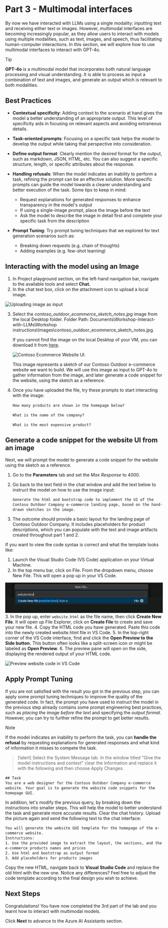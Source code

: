 # Part 3 - Multimodal interfaces

By now we have interacted with LLMs using a single modality: inputting text and receiving either text or images. However, multimodal interfaces are becoming increasingly popular, as they allow users to interact with models using multiple modalities, such as text, images, and speech, thus facilitating human-computer interactions. In this section, we will explore how to use multimodal interfaces to interact with GPT-4o.


> [!TIP]
> **GPT-4o** is a multimodal model that incorporates both natural language processing and visual understanding. It is able to process as input a combination of text and images, and generate an output which is relevant to both modalities.

## Best Practices

- **Contextual specificity**: Adding context to the scenario at hand gives the model a better understanding of an appropriate output. This level of specificity aids in focusing on relevant aspects and avoiding extraneous details.​

- **Task-oriented prompts**: Focusing on a specific task helps the model to develop the output while taking that perspective into consideration.​

- **Define output format**: Clearly mention the desired format for the output, such as markdown, JSON, HTML, etc. You can also suggest a specific structure, length, or specific attributes about the response.​

- **Handling refusals**: When the model indicates an inability to perform a task, refining the prompt can be an effective solution. More specific prompts can guide the model towards a clearer understanding and better execution of the task. Some tips to keep in mind:​
    - Request explanations for generated responses to enhance transparency in the model's output​
    - If using a single-image prompt, place the image before the text​
    - Ask the model to describe the image in detail first and complete your specific task from the description​

- **Prompt Tuning**: Try prompt tuning techniques that we explored for text generation scenarios such as:​
    - Breaking down requests (e.g. chain of thoughts)​
    - Adding examples (e.g. few-shot learning)​

## Interacting with the model using an Image

1. In Project playground section, on the left-hand navigation bar, navigate to the available tools and select **Chat.** 
2. In the chat text box, click on the attachment icon to upload a local image.

![Uploading image as input](./Images/upload_image_icon.png)

3. Select the *contoso_outdoor_ecommerce_sketch_notes.jpg* image from the local Desktop folder.
Folder Path: Documents\Workshop-Interact-with-LLMs\Workshop instructions\Images\contoso_outdoor_ecommerce_sketch_notes.jpg. 

    If you cannot find the image on the local Desktop of your VM, you can download it from [here](./Images/contoso_outdoor_ecommerce_sketch_notes.jpg).

    ![Contoso Ecommerce Website UI](./Images/contoso_outdoor_ecommerce_sketch_notes.jpg).

    This image represents a sketch of our Contoso Outdoor e-commerce website we want to build. We will use this image as input to GPT-4o to gather information from the image, and later generate a code snippet for the website, using the sketch as a reference.

4. Once you have uploaded the file, try these prompts to start interacting with the image:

    ```How many products are shown in the homepage below?```


    ```What is the name of the company?```


    ```What is the most expensive product?```

## Generate a code snippet for the website UI from an image

Next, we will prompt the model to generate a code snippet for the website using the sketch as a reference.
1. Go to the **Parameters** tab and set the *Max Response* to 4000.
1. Go back to the text field in the chat window and add the text below to instruct the model on how to use the image input:

    ```
    Generate the html and bootstrap code to implement the UI of the Contoso Outdoor Company e-commerce landing page, based on the hand-drawn sketches in the image.
    ```

1. The outcome should provide a basic layout for the landing page of Contoso Outdoor Company. It includes placeholders for product descriptions, which you can populate with the text and image artifacts created throughout part 1 and 2.

If you want to view the code syntax is correct and what the template looks like:
1. Launch the Visual Studio Code (VS Code) application on your Virtual Machine.
2. In the top menu bar, click on File. From the dropdown menu, choose New File. This will open a pop up in your VS Code.

![alt text](./Images/image.png)
3. In the pop up, enter ``website.html`` as the file name, then click **Create New File**. It will open up File Explorer, click on **Create File** to create and save your new file.
4. Copy the HTML code you have generated. Paste this code into the newly created website.html file in VS Code.
5. In the top-right corner of the VS Code interface, find and click the **Open Preview to the Side button.** This button often looks like a split-screen icon or might be labeled as **Open Preview**.
6. The preview pane will open on the side, displaying the rendered output of your HTML code.

![Preview website code in VS Code](./Images/vs-code-view-html.png)


## Apply Prompt Tuning

If you are not satisfied with the result you got in the previous step, you can apply some prompt tuning techniques to improve the quality of the generated code. In fact, the prompt you have used to instruct the model in the previous step already contains some prompt engineering best practices, such as *placing the image before the text* and specifying the *output format*. However, you can try to further refine the prompt to get better results.

> [!NOTE]
> If the model indicates an inability to perform the task, you can **handle the refusal** by requesting explanations for generated responses and what kind of information it misses to compete the task.

>[!alert] Select the System Message tab. In the window titled "Give the model instructions and context" clear the information and replace it with the following and then choose Apply Changes. 

```
## Task
You are a web designer for the Contoso Outdoor Company e-commerce website. Your goal is to generate the website code snippets for the homepage GUI.
```

In addition, let's modify the previous query, by breaking down the instructions into smaller steps. This will help the model to better understand the task and generate more accurate results. Clear the chat history. Upload the picture again and send the following text to the chat interface:

```
You will generate the website GUI template for the homepage of the e-commerce website.
Instructions:
1. Use the provided image to extract the layout, the sections, and the e-commerce products names and prices
2. Use html and bootstrap as output format
3. Add placeholders for products images
```

Copy the new HTML, navigate back to **Visual Studio Code** and replace the old html with the new one. Notice any differences? Feel free to adjust the code template according to the final design you wish to achieve.

## Next Steps

Congratulations! You have now completed the 3rd part of the lab and you learnt how to interact with multimodal models. 

Click **Next** to advance to the Azure AI Assistants section.